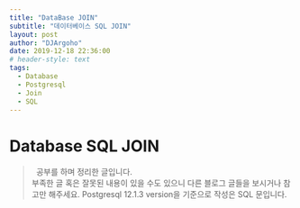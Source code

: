 ```yaml
---
title: "DataBase JOIN"
subtitle: "데이터베이스 SQL JOIN"
layout: post
author: "DJArgoho"
date: 2019-12-18 22:36:00
# header-style: text
tags:
  - Database
  - Postgresql
  - Join
  - SQL
---
```


<!-- 데이터가 없는 걸 공집합이라 표현한다.  -->
<!-- Insert, Update, Delete (데이터의 삽입 및 갱신)은 꼭 갱신을 해줘야 한다(commit, rollback 트랜잭션처리) -->

# Database SQL JOIN

> &nbsp;
> 공부를 하며 정리한 글입니다.  
> 부족한 글 혹은 잘못된 내용이 있을 수도 있으니 다른 블로그 글들을 보시거나 참고만 해주세요.
> Postgresql 12.1.3 version을 기준으로 작성은 SQL 문입니다. 
> &nbsp;

